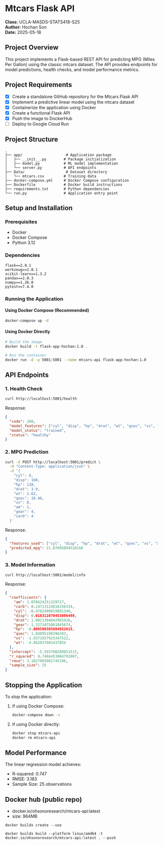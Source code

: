 # Mtcars Flask API

**Class:** UCLA-MASDS-STATS418-S25  
**Author:** Hochan Son  
**Date:** 2025-05-18

## Project Overview
This project implements a Flask-based REST API for predicting MPG (Miles Per Gallon) using the classic mtcars dataset. The API provides endpoints for model predictions, health checks, and model performance metrics.

## Project Requirements
- [x] Create a standalone GitHub repository for the Mtcars Flask API
- [x] Implement a predictive linear model using the mtcars dataset
- [x] Containerize the application using Docker
- [x] Create a functional Flask API
- [x] Push the image to DockerHub
- [ ] Deploy to Google Cloud Run

## Project Structure
```
.
├── app/                    # Application package
│   ├── __init__.py        # Package initialization
│   ├── model.py           # ML model implementation
│   └── server.py          # API endpoints
├── Data/                   # Dataset directory
│   └── mtcars.csv         # Training data
├── docker-compose.yml     # Docker Compose configuration
├── Dockerfile             # Docker build instructions
├── requirements.txt       # Python dependencies
└── run.py                 # Application entry point
```

## Setup and Installation

### Prerequisites
- Docker
- Docker Compose
- Python 3.12

### Dependencies
```
flask==2.0.1
werkzeug==2.0.1
scikit-learn==1.3.2
pandas==2.0.3
numpy==1.26.0
pytest==7.4.0
```

### Running the Application

#### Using Docker Compose (Recommended)
```bash
docker-compose up -d
```

#### Using Docker Directly
```bash
# Build the image
docker build -t flask-app-hochan:1.0 .

# Run the container
docker run -d -p 5001:5001 --name mtcars-api flask-app-hochan:1.0
```

## API Endpoints

### 1. Health Check
```bash
curl http://localhost:5001/health
```
Response:
```json
{
  "code": 200,
  "model_features": ["cyl", "disp", "hp", "drat", "wt", "qsec", "vs", "am", "gear", "carb"],
  "model_status": "trained",
  "status": "healthy"
}
```

### 2. MPG Prediction
```bash
curl -X POST http://localhost:5001/predict \
  -H "Content-Type: application/json" \
  -d '{
    "cyl": 6,
    "disp": 160,
    "hp": 110,
    "drat": 3.9,
    "wt": 2.62,
    "qsec": 16.46,
    "vs": 0,
    "am": 1,
    "gear": 4,
    "carb": 4
  }'
```
Response:
```json
{
  "features_used": ["cyl", "disp", "hp", "drat", "wt", "qsec", "vs", "am", "gear", "carb"],
  "predicted_mpg": 21.87895894528168
}
```

### 3. Model Information
```bash
curl http://localhost:5001/model/info
```
Response:
```json
{
  "coefficients": {
    "am": 1.076624251329717,
    "carb": 0.14713124818156334,
    "cyl": -0.4762499019891346,
    "disp": 0.018311070453806498,
    "drat": 1.0021304842965426,
    "gear": 1.3271075861045074,
    "hp": -0.009500305884922615,
    "qsec": 1.84095198396203,
    "vs": -1.9371857925347522,
    "wt": -4.862037065437054
  },
  "intercept": -5.593700289851515,
  "r_squared": 0.7466453084791007,
  "rmse": 3.1827903901745196,
  "sample_size": 25
}
```

## Stopping the Application
To stop the application:
1. If using Docker Compose:
   ```bash
   docker-compose down -v
   ```
2. If using Docker directly:
   ```bash
   docker stop mtcars-api
   docker rm mtcars-api
   ```

## Model Performance
The linear regression model achieves:
- R-squared: 0.747
- RMSE: 3.183
- Sample Size: 25 observations

## Docker hub (public repo)
- docker.io/ohsonoresearch/mtcars-api:latest
- size: 964MB
```
docker buildx create --use

docker buildx build --platform linux/amd64 -t docker.io/ohsonoresearch/mtcars-api:latest . --push
```